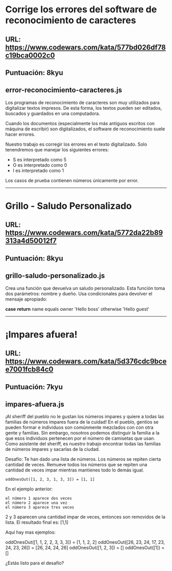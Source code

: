# Corrige los errores del software de reconocimiento de caracteres

## URL: https://www.codewars.com/kata/577bd026df78c19bca0002c0

## Puntuación: 8kyu

## error-reconocimiento-caracteres.js

Los programas de reconocimiento de caracteres son muy utilizados para digitalizar textos impresos. De esta forma, los textos pueden ser editados, buscados y guardados en una computadora.

Cuando los documentos (especialmente los más antiguos escritos con máquina de escribir) son digitalizados, el software de reconocimiento suele hacer errores.

Nuestro trabajo es corregir los errores en el texto digitalizado. Solo tenendremos que manejar los siguientes errores:

* S es interpretado como 5
* O es interpretado como 0
* I es interpretado como 1

Los casos de prueba contienen números únicamente por error.

---


# Grillo - Saludo Personalizado

## URL: https://www.codewars.com/kata/5772da22b89313a4d50012f7

## Puntuación: 8kyu

## grillo-saludo-personalizado.js

Crea una función que devuelva un saludo personalizado. Esta función toma dos parámetros: nombre y dueño. Usa condicionales para devolver el mensaje apropiado:

**case**                  **return**
name equals owner 	      'Hello boss'
otherwise 	              'Hello guest'


---


# ¡Impares afuera!

## URL: https://www.codewars.com/kata/5d376cdc9bcee7001fcb84c0

## Puntuación: 7kyu

## impares-afuera.js

¡Al sheriff del pueblo no le gustan los números impares y quiere a todas las familias de números impares fuera de la cuidad! En el pueblo, gentíos se pueden formar e individuos son comúnmente mezclados con con otra gente y familias. Sin embargo, nosotros podemos distinguir la familia a la que esos individuos pertenecen por el número de camisetas que usan. Como asistente del sheriff, es nuestro trabajo encontrar todas las familias de números impares y sacarlas de la ciudad.

Desafío: Te han dado una lista de números. Los números se repiten cierta cantidad de veces. Remueve todos los números que se repiten una cantidad de veces impar mientras mantienes todo lo demás igual.

```oddOnesOut([1, 2, 3, 1, 3, 3]) = [1, 1]```

En el ejemplo anterior:

    el número 1 aparece dos veces
    el número 2 aparece una vez
    el número 3 aparece tres veces

2 y 3 aparecen una cantidad impar de veces, entonces son removidos de la lista. El resultado final es: [1,1]

Aquí hay mas ejemplos:

oddOnesOut([1, 1, 2, 2, 3, 3, 3]) = [1, 1, 2, 2]
oddOnesOut([26, 23, 24, 17, 23, 24, 23, 26]) = [26, 24, 24, 26]
oddOnesOut([1, 2, 3]) = []
oddOnesOut([1]) = []

¿Estás listo para el desafío?
